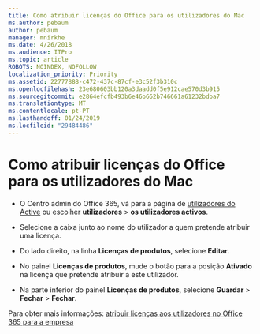 ```yaml
---
title: Como atribuir licenças do Office para os utilizadores do Mac
ms.author: pebaum
author: pebaum
manager: mnirkhe
ms.date: 4/26/2018
ms.audience: ITPro
ms.topic: article
ROBOTS: NOINDEX, NOFOLLOW
localization_priority: Priority
ms.assetid: 22777888-c472-437c-87cf-e3c52f3b310c
ms.openlocfilehash: 23e680603bb120a3daadd0f5e912cae570d3b915
ms.sourcegitcommit: e2864efcfb493b6e46b662b746661a61232bdba7
ms.translationtype: MT
ms.contentlocale: pt-PT
ms.lasthandoff: 01/24/2019
ms.locfileid: "29484486"
---
```

# <a name="how-to-assign-office-licenses-to-mac-users"></a>Como atribuir licenças do Office para os utilizadores do Mac

- O Centro admin do Office 365, vá para a página de [utilizadores do Active](https://go.microsoft.com/fwlink/p/?linkid=834822) ou escolher **utilizadores** \> **os utilizadores activos**.
    
- Selecione a caixa junto ao nome do utilizador a quem pretende atribuir uma licença.
    
- Do lado direito, na linha **Licenças de produtos**, selecione **Editar**.
    
- No painel **Licenças de produtos**, mude o botão para a posição **Ativado** na licença que pretende atribuir a este utilizador. 
    
- Na parte inferior do painel **Licenças de produtos**, selecione **Guardar** \> **Fechar** \> **Fechar**.
    
Para obter mais informações: [atribuir licenças aos utilizadores no Office 365 para a empresa](.md)
  

